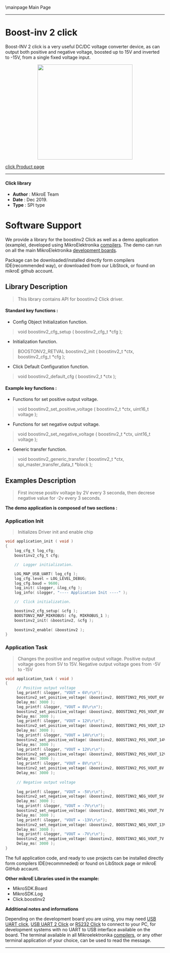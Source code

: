 \mainpage Main Page
 
 

---
# Boost-inv 2 click

Boost-INV 2 click is a very useful DC/DC voltage converter device, as can output both positive and negative voltage, boosted up to 15V and inverted to -15V, from a single fixed voltage input.

<p align="center">
  <img src="https://download.mikroe.com/images/click_for_ide/boostinv2_click.png" height=300px>
</p>

[click Product page](<https://www.mikroe.com/boost-inv-2-click>)

---

#### Click library 

- **Author**        : MikroE Team
- **Date**          : Dec 2019.
- **Type**          : SPI type


# Software Support

We provide a library for the boostinv2 Click 
as well as a demo application (example), developed using MikroElektronika 
[compilers](https://shop.mikroe.com/compilers). 
The demo can run on all the main MikroElektronika [development boards](https://shop.mikroe.com/development-boards).

Package can be downloaded/installed directly form compilers IDE(recommended way), or downloaded from our LibStock, or found on mikroE github account. 

## Library Description

> This library contains API for boostinv2 Click driver.

#### Standard key functions :

- Config Object Initialization function.
> void boostinv2_cfg_setup ( boostinv2_cfg_t *cfg ); 
 
- Initialization function.
> BOOSTONV2_RETVAL boostinv2_init ( boostinv2_t *ctx, boostinv2_cfg_t *cfg );

- Click Default Configuration function.
> void boostinv2_default_cfg ( boostinv2_t *ctx );


#### Example key functions :

- Functions for set positive output voltage.
> void boostinv2_set_positive_voltage ( boostinv2_t *ctx, uint16_t voltage );
 
- Functions for set negative output voltage.
> void boostinv2_set_negative_voltage ( boostinv2_t *ctx, uint16_t voltage );

- Generic transfer function.
> void boostinv2_generic_transfer ( boostinv2_t *ctx, spi_master_transfer_data_t *block );

## Examples Description

> First increse positiv voltage by 2V every 3 seconda, 
> then decrese negative value for -2v every 3 seconds.

**The demo application is composed of two sections :**

### Application Init 

> Initializes Driver init and enable chip

```c
void application_init ( void )
{
    log_cfg_t log_cfg;
    boostinv2_cfg_t cfg;

    //  Logger initialization.

    LOG_MAP_USB_UART( log_cfg );
    log_cfg.level = LOG_LEVEL_DEBUG;
    log_cfg.baud = 9600;
    log_init( &logger, &log_cfg );
    log_info( &logger, "---- Application Init ----" );

    //  Click initialization.

    boostinv2_cfg_setup( &cfg );
    BOOSTONV2_MAP_MIKROBUS( cfg, MIKROBUS_1 );
    boostinv2_init( &boostinv2, &cfg );
    
    boostinv2_enable( &boostinv2 );   
} 
```

### Application Task

> Changes the positive and negative output voltage. 
> Positive output voltage goes from 5V to 15V. 
> Negative output voltage goes from -5V to -15V

```c
void application_task ( void )
{
     // Positive output voltage 
     log_printf( &logger, "VOUT = 6V\r\n");
     boostinv2_set_positive_voltage( &boostinv2, BOOSTINV2_POS_VOUT_6V );
     Delay_ms( 3000 );
     log_printf( &logger, "VOUT = 8V\r\n");
     boostinv2_set_positive_voltage( &boostinv2, BOOSTINV2_POS_VOUT_8V );
     Delay_ms( 3000 );
     log_printf( &logger, "VOUT = 12V\r\n");
     boostinv2_set_positive_voltage( &boostinv2, BOOSTINV2_POS_VOUT_12V );
     Delay_ms( 3000 );
     log_printf( &logger, "VOUT = 14V\r\n");
     boostinv2_set_positive_voltage( &boostinv2, BOOSTINV2_POS_VOUT_14V );
     Delay_ms( 3000 );
     log_printf( &logger, "VOUT = 12V\r\n");
     boostinv2_set_positive_voltage( &boostinv2, BOOSTINV2_POS_VOUT_12V );
     Delay_ms( 3000 );
     log_printf( &logger, "VOUT = 8V\r\n");
     boostinv2_set_positive_voltage( &boostinv2, BOOSTINV2_POS_VOUT_8V );
     Delay_ms( 3000 );
     
     // Negative output voltage 
     
     log_printf( &logger, "VOUT = -5V\r\n");
     boostinv2_set_negative_voltage( &boostinv2, BOOSTINV2_NEG_VOUT_5V );
     Delay_ms( 3000 );
     log_printf( &logger, "VOUT = -7V\r\n");
     boostinv2_set_negative_voltage( &boostinv2, BOOSTINV2_NEG_VOUT_7V );
     Delay_ms( 3000 );
     log_printf( &logger, "VOUT = -13V\r\n");
     boostinv2_set_negative_voltage( &boostinv2, BOOSTINV2_NEG_VOUT_13V );
     Delay_ms( 3000 );
     log_printf( &logger, "VOUT = -7V\r\n");
     boostinv2_set_negative_voltage( &boostinv2, BOOSTINV2_NEG_VOUT_7V );
     Delay_ms( 3000 );
}
```

The full application code, and ready to use projects can be  installed directly form compilers IDE(recommneded) or found on LibStock page or mikroE GitHub accaunt.

**Other mikroE Libraries used in the example:** 

- MikroSDK.Board
- MikroSDK.Log
- Click.boostinv2

**Additional notes and informations**

Depending on the development board you are using, you may need 
[USB UART click](https://shop.mikroe.com/usb-uart-click), 
[USB UART 2 Click](https://shop.mikroe.com/usb-uart-2-click) or 
[RS232 Click](https://shop.mikroe.com/rs232-click) to connect to your PC, for 
development systems with no UART to USB interface available on the board. The 
terminal available in all Mikroelektronika 
[compilers](https://shop.mikroe.com/compilers), or any other terminal application 
of your choice, can be used to read the message.



---
